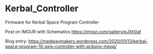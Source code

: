 # Kerbal_Controller
 Firmware for Kerbal Space Program Controller

Post on IMGUR with Schematics
https://imgur.com/gallery/eJXh0af

Blog entry:
https://medwaymakers.wordpress.com/2020/01/13/kerbal-space-program-10-axis-controller-with-arduino-mega/

